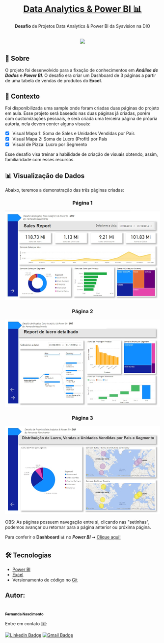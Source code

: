 <h1 align="center">
    <a href="https://fernanda1701.github.io/desafio-data-analytics-e-power-bi/">Data Analytics & Power BI 📊</a>
</h1>
<p align="center"> <b>Desafio </b> de Projetos Data Analytics & Power BI da Sysvision na DIO</p>

<h2 align="center">
<img src="https://img.shields.io/static/v1?label=Status:&message=Completo ✅&color=32CD32&style=for-the-badge&logo=ghost"/>
</h2>


## 💎 Sobre

O projeto foi desenvolvido para a fixação de conhecimentos em <b><i>Análise de Dados</i></b> e <b><i>Power BI</i></b>.
O desafio era criar um Dashboard de 3 páginas a partir de uma tabela de vendas de produtos do <b>Excel</b>.


## 📖 Contexto

Foi disponibilizada uma sample onde foram criadas duas páginas do projeto em aula. Esse projeto será baseado nas duas páginas já criadas, porém com customizações pessoais, e será criada uma terceira página de própria autoria, nela devem conter alguns visuais:

- [x] Visual Mapa 1: Soma de Sales e Unidades Vendidas por País 
- [x] Visual Mapa 2: Soma de Lucro (Profit) por País 
- [x] Visual de Pizza: Lucro por Segmento 

 Esse desafio visa treinar a habilidade de criação de visuais obtendo, assim, familiaridade com esses recursos. 

 
 
## 📊 Visualização de Dados

Abaixo, teremos a demonstração das três páginas criadas:
 

<h3 align="center">Página 1</h3>

<p align="center">
  <img alt="Pagina1" title="Pagina1" src="./README/Dash1.jpg" />
</p>




<h3 align="center">Página 2</h3>

<p align="center">
  <img alt="Pagina2" title="Pagina2" src="./README/Dash2.jpg" />
</p>




<h3 align="center">Página 3</h3>

<p align="center">
  <img alt="Pagina3" title="Pagina3" src="./README/Dash3.jpg" />
</p>


OBS: As páginas possuem navegação entre si, clicando nas "setinhas", podemos avançar ou retornar para a página anterior ou próxima página.


<p>Para conferir o <b>Dashboard</b> 📊 no <i><b>Power BI</b></i> ➞ <a href="https://app.powerbi.com/groups/5e581924-1e97-4f0c-851f-f45ddfde7414/reports/909651c4-d466-47b2-98ea-95ef527444f8/75379c4e8b8234f9ae90?experience=power-bi">Clique aqui!</a></p>


## 🛠 Tecnologias
 
- [Power BI](https://www.microsoft.com/pt-br/power-platform/products/power-bi)
- [Excel](https://www.microsoft.com/pt-br/microsoft-365/excel)
- Versionamento de código no [Git](https://git-scm.com/)



## Autor:

<a href="https://github.com/Fernanda1701">
 <img style="border-radius: 50%;" src="https://avatars.githubusercontent.com/Fernanda1701" width="80px;" alt=""/>
 <br />
 <sub><b>Fernanda Nascimento</b></sub></a> <a href="https://github.com/Fernanda1701"></a>

Entre em contato ✉️:

[![Linkedin Badge](https://img.shields.io/badge/-Fernanda-blue??style=plastic&logo=Linkedin&logoColor=white&link=https://www.linkedin.com/in/fnasci/)](https://www.linkedin.com/in/fnasci/)
[![Gmail Badge](https://img.shields.io/badge/-fnasci.1701@gmail.com-c14438?style=plastic&logo=Gmail&logoColor=white&link=mailto:fnasci.1701@gmail.com)](mailto:fnasci.1701@gmail.com)
